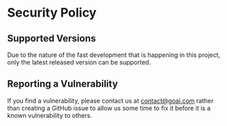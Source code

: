 # Security Policy

## Supported Versions

Due to the nature of the fast development that is happening in this project, only the latest released version can be supported.

## Reporting a Vulnerability

If you find a vulnerability, please contact us at contact@goai.com rather than creating a GitHub issue to allow us some time to fix it before it is a known vulnerability to others.
